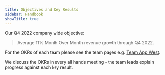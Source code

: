 ```yaml
---
title: Objectives and Key Results
sidebar: Handbook
showTitle: true
---
```


Our Q4 2022 company wide objective:
> Average 11% Month Over Month revenue growth through Q4 2022.

For the OKRs of each team please see the team pages e.g. [Team App West](/handbook/people/team-structure/app-west).

We discuss the OKRs in every all hands meeting - the team leads explain progress against each key result.